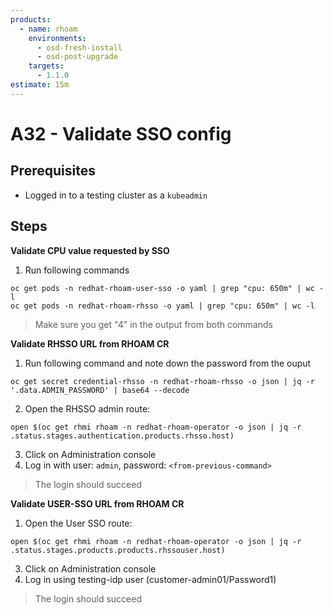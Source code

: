 ```yaml
---
products:
  - name: rhoam
    environments:
      - osd-fresh-install
      - osd-post-upgrade
    targets:
      - 1.1.0
estimate: 15m
---
```


# A32 - Validate SSO config

## Prerequisites

- Logged in to a testing cluster as a `kubeadmin`

## Steps

**Validate CPU value requested by SSO**
1. Run following commands
```
oc get pods -n redhat-rhoam-user-sso -o yaml | grep "cpu: 650m" | wc -l
oc get pods -n redhat-rhoam-rhsso -o yaml | grep "cpu: 650m" | wc -l
```
  > Make sure you get "4" in the output from both commands

**Validate RHSSO URL from RHOAM CR**
1. Run following command and note down the password from the ouput
```
oc get secret credential-rhsso -n redhat-rhoam-rhsso -o json | jq -r '.data.ADMIN_PASSWORD' | base64 --decode
```
2. Open the RHSSO admin route:
```
open $(oc get rhmi rhoam -n redhat-rhoam-operator -o json | jq -r .status.stages.authentication.products.rhsso.host)
```
3. Click on Administration console
4. Log in with user: `admin`, password: `<from-previous-command>`
  > The login should succeed

**Validate USER-SSO URL from RHOAM CR**
1. Open the User SSO route:
```
open $(oc get rhmi rhoam -n redhat-rhoam-operator -o json | jq -r .status.stages.products.products.rhssouser.host)
```
3. Click on Administration console
4. Log in using testing-idp user (customer-admin01/Password1)
  > The login should succeed